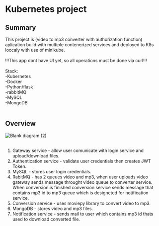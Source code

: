 # Kubernetes project
## Summary
This project is (video to mp3 converter with authorization function) aplication build with multiple contenerized services and deployed to K8s loccaly with use of minikube.<br />
<br />
!!!This app dont have UI yet, so all operations must be done via curl!!!<br />
<br />
Stack:<br />
-Kubernetes<br />
-Docker<br />
-Python/flask<br />
-rabbitMQ<br />
-MySQL<br />
-MongoDB<br />
<br />
## Overview
![Blank diagram (2)](https://github.com/sloniecki/kubernetesproject/assets/125316037/37394e35-c4f4-4982-887a-10d54093a4b8)<br />
<br />
1) Gateway service - allow user comunicate with login service and upload/download files.<br />
2) Authentication service - validate user credentials then creates JWT Token.<br />
3) MySQL - stores user login credentials. <br />
4) RabitMQ - has 2 queues video and mp3, when user uploads video gateway sends message throught video queue to converter service.<br />
   When conversion is finished conversion service sends message that contains mp3 id to mp3 queue which is designeted for notification service.<br />
5) Conversion service - uses moviepy library to convert video to mp3.<br />
6) MongoDB - stores video and mp3 files.<br />
7) Notification service - sends mail to user which contains mp3 id thats used to download converted file.<br />

